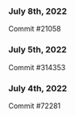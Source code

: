 ### July 8th, 2022

Commit #21058

### July 5th, 2022

Commit #314353


### July 4th, 2022

Commit #72281
